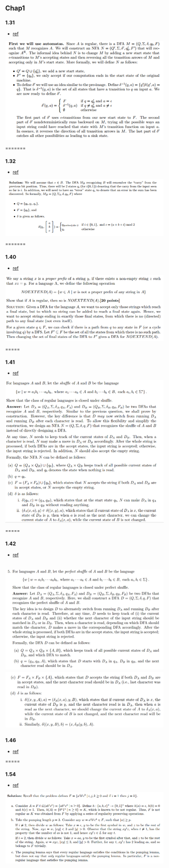 ## Chap1 

### 1.31
- [ref](http://www.public.asu.edu/~ccolbou/src/355hw2s11sol.pdf)

![](../figs/1-31.PNG)

=======

### 1.32
- [ref](https://courses.engr.illinois.edu/cs373/fa2010/Problem_Sets/hw1sol.pdf)

![](../figs/1-32.PNG)

=======


### 1.40
- [ref](http://www.eecs.berkeley.edu/~luca/cs172-07/solutions/sol2.pdf)

![](../figs/1-40.PNG)

=====
### 1.41
- [ref](http://www.cs.nthu.edu.tw/~wkhon/assignments/assign1ans.pdf)

![](../figs/1-41.PNG)

=====
### 1.42
- [ref](http://www.cs.nthu.edu.tw/~wkhon/assignments/assign1ans.pdf)

![](../figs/1-42-a.PNG)
![](../figs/1-42-b.PNG)
=====

### 1.46
- [ref](http://www.public.asu.edu/~ccolbou/src/355hw2s11sol.pdf)

=====

### 1.54
- [ref](https://courses.engr.illinois.edu/cs373/fa2010/Problem_Sets/hw4sol.pdf)

![](../figs/1-54.PNG)

